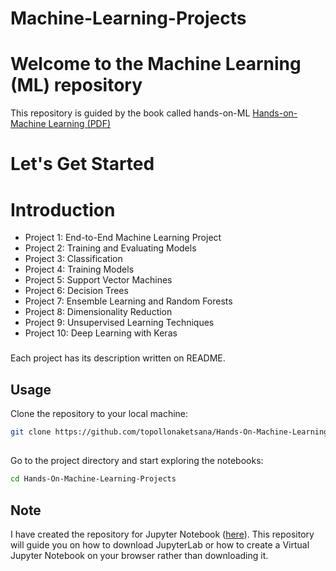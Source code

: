 # Machine-Learning-Projects

# Welcome to the Machine Learning (ML) repository
This repository is guided by the book called hands-on-ML [Hands-on-Machine Learning (PDF)](https://www.bing.com/search?pglt=41&q=Hands-on-Machine-Learning+(1).pdf&cvid=968805ac36bf47619def6f98aa92e581&gs_lcrp=EgZjaHJvbWUyBggAEEUYOTIGCAEQRRg8MgYIAhBFGDzSAQgyMDA3ajBqMagCALACAA&FORM=ANNTA1&ucpdpc=UCPD&adppc=EDGEESS&PC=DCTS)
# Let's Get Started
# Introduction
  - Project 1: End-to-End Machine Learning Project
  - Project 2: Training and Evaluating Models
  - Project 3: Classification
  - Project 4: Training Models
  - Project 5: Support Vector Machines
  - Project 6: Decision Trees
  - Project 7: Ensemble Learning and Random Forests
  - Project 8: Dimensionality Reduction
  - Project 9: Unsupervised Learning Techniques
  - Project 10: Deep Learning with Keras
###

Each project has its description written on README.

## Usage
Clone the repository to your local machine:

```bash
git clone https://github.com/topollonaketsana/Hands-On-Machine-Learning-Projects.git
```

##
Go to the project directory and start exploring the notebooks:

```bash
cd Hands-On-Machine-Learning-Projects
```

## Note
I have created the repository for Jupyter Notebook ([here](https://github.com/topollonaketsana/JupyterLab.git)). This repository will guide you on how to download JupyterLab or how to create a Virtual Jupyter Notebook on your browser rather than downloading it.
